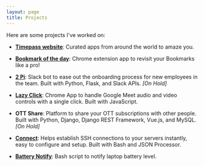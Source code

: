```yaml
---
layout: page
title: Projects
---
```


Here are some projects I've worked on:

- **[Timepass website](https://timepasswebsites.lol/)**: Curated apps from around the world to amaze you.

- **[Bookmark of the day](https://www.bookmarkoftheday.xyz/)**: Chrome extension app to revisit your Bookmarks like a pro!

- **[2 Pi](https://github.com/Skchoudhary/2pie)**: Slack bot to ease out the onboarding process for new employees in the team. Built with Python, Flask, and Slack APIs. *[On Hold]*

- **[Lazy Click](https://github.com/Skchoudhary/Lazy-Click)**: Chrome App to handle Google Meet audio and video controls with a single click. Built with JavaScript.

- **OTT Share**: Platform to share your OTT subscriptions with other people. Built with Python, Django, Django REST Framework, Vue.js, and MySQL. *[On Hold]*

- **[Connect](https://github.com/Skchoudhary/connect)**: Helps establish SSH connections to your servers instantly, easy to configure and setup. Built with Bash and JSON Processor.

- **[Battery Notify](https://blogs.dgplug.org/sandeepk/automatic-notification-for-the-laptop-battery-level)**: Bash script to notify laptop battery level.
